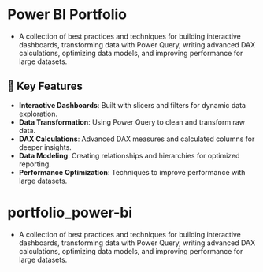 # Power BI Portfolio
- A collection of best practices and techniques for building interactive dashboards, transforming data with Power Query, writing advanced DAX calculations, optimizing data models, and improving performance for large datasets.

## 🚀 Key Features

- **Interactive Dashboards**: Built with slicers and filters for dynamic data exploration.
- **Data Transformation**: Using Power Query to clean and transform raw data.
- **DAX Calculations**: Advanced DAX measures and calculated columns for deeper insights.
- **Data Modeling**: Creating relationships and hierarchies for optimized reporting.
- **Performance Optimization**: Techniques to improve performance with large datasets.

# portfolio_power-bi
- A collection of best practices and techniques for building interactive dashboards, transforming data with Power Query, writing advanced DAX calculations, optimizing data models, and improving performance for large datasets.
